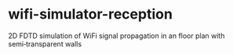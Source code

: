 # wifi-simulator-reception
2D FDTD simulation of WiFi signal propagation in an floor plan with semi‑transparent walls
